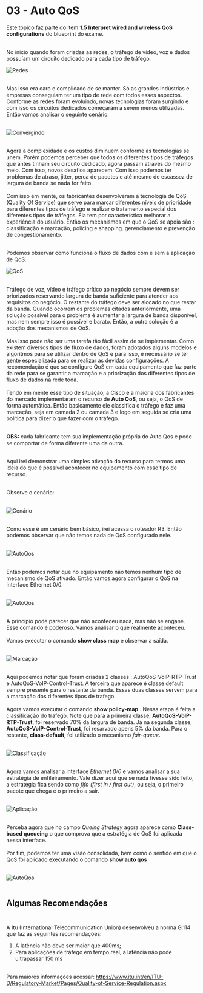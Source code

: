 # 03 - Auto QoS

Este tópico faz parte do item **1.5 Interpret wired and wireless QoS configurations** do blueprint do exame. <br></br>

No inicio quando foram criadas as redes, o tráfego de vídeo, voz e dados possuíam um circuito dedicado para cada tipo de tráfego. 

![Redes](Imagens/Sem_QoS.png) <br></br>

Mas isso era caro e complicado de se manter. Só as grandes Indústrias e empresas conseguiam ter um tipo de rede com todos esses aspectos. Conforme as redes foram evoluindo, novas tecnologias foram surgindo e com isso os circuitos dedicados começaram a serem menos utilizadas. Então vamos analisar o seguinte cenário: <br></br>

![Convergindo](Imagens/convergindo.png) <br></br>
   
Agora a complexidade e os custos diminuem conforme as tecnologias se unem. Porém podemos perceber que todos os diferentes tipos de tráfegos que antes tinham seu circuito dedicado, agora passam através do mesmo meio. Com isso, novos desafios aparecem. Com isso podemos ter problemas de atraso, jitter, perca de pacotes e até mesmo de escassez de largura de banda se nada for feito. <br></br>
Com isso em mente, os fabricantes desenvolveram a tecnologia de QoS (Quality Of Service) que serve para marcar diferentes níveis de prioridade para diferentes tipos de tráfego e realizar o tratamento especial dos diferentes tipos de tráfegos. Ela tem por característica melhorar a experiência do usuário. Então os mecanismos em que o QoS se apoia são : classificação e marcação, policing e shapping. gerenciamento e prevenção de congestionamento. <br></br>

Podemos observar como funciona o fluxo de dados com e sem a aplicação de QoS.

![QoS](Imagens/Sem_QoS_x_QoS.png) <br></br>

Tráfego de voz, vídeo e tráfego crítico ao negócio sempre devem ser priorizados reservando largura de banda suficiente para atender aos requisitos do negócio. O restante do tráfego deve ser alocado no que restar da banda. Quando ocorrem os problemas citados anteriormente, uma solução possível para o problema é aumentar a largura de banda disponível, mas nem sempre isso é possível e barato. Então, a outra solução é a adoção dos mecanismos de QoS. <br></br>
Mas isso pode não ser uma tarefa tão fácil assim de se implementar. Como existem diversos tipos de fluxo de dados, foram adotados alguns modelos e algoritmos para se utilizar dentro de QoS e para isso, é necessário se ter gente especializada para se realizar as devidas configurações. A recomendação é que se configure QoS em cada equipamento que faz parte da rede para se garantir a marcação e a priorização dos diferentes tipos de fluxo de dados na rede toda. <br></br>
Tendo em mente esse tipo de situação, a Cisco e a maioria dos fabricantes do mercado implementaram o recurso de **Auto QoS**, ou seja, o QoS de forma automática. Então basicamente ele classifica o tráfego e faz uma marcação, seja em camada 2 ou camada 3 e logo em seguida se cria uma política para dizer o que fazer com o tráfego.<br></br> 

**OBS:** cada fabricante tem sua implementação própria do Auto Qos e pode se comportar de forma diferente uma da outra. <br></br>

Aqui irei demonstrar uma simples ativação do recurso para termos uma ideia do que é possível acontecer no equipamento com esse tipo de recurso. <br></br>

Observe o cenário: <br></br>

![Cenário](Imagens/cenario.png) <br></br>

Como esse é um cenário bem básico, irei acessa o roteador R3. Então podemos observar que não temos nada de QoS configurado nele. <br></br>

![AutoQos](Imagens/auto_qos/01-show_auto_qos.png) <br></br>

Então podemos notar que no equipamento não temos nenhum tipo de mecanismo de QoS ativado. Então vamos agora configurar o QoS na interface Ethernet 0/0. <br></br>

![AutoQos](Imagens/auto_qos/02-auto_qos.png) <br></br>

A princípio pode parecer que não aconteceu nada, mas não se engane. Esse comando é poderoso. Vamos analisar o que realmente aconteceu. <br></br>
Vamos executar o comando **show class map** e observar a saída. <br></br>

![Marcação](Imagens/auto_qos/03-marcacao(class-map).png) <br></br>

Aqui podemos notar que foram criadas 2 classes : AutoQoS-VoIP-RTP-Trust e AutoQoS-VoIP-Control-Trust. A terceira que aparece é classe default sempre presente para o restante da banda. Essas duas classes servem para a marcação dos diferentes tipos de trafego. <br></br>
Agora vamos executar o comando **show policy-map** . Nessa etapa é feita a classificação do trafego. Note que para a primeira classe, **AutoQoS-VoIP-RTP-Trust**, foi reservado 70% da largura de banda. Já na segunda classe, **AutoQoS-VoIP-Control-Trust**, foi resarvado apens 5% da banda. Para o restante, **class-default**, foi utilizado o mecanismo *fair-queue*. <br></br>

![Classificação](Imagens/auto_qos/04-classificacao.png) </br></br>

Agora vamos analisar a interface *Ethernet 0/0* e vamos analisar a sua estratégia de enfileiramento. Vale dizer aqui que se nada tivesse sido feito, a estratégia fica sendo como *fifo (first in / first out)*, ou seja, o primeiro pacote que chega é o primeiro a sair. <br></br>

![Aplicação](Imagens/auto_qos/05-aplicacao.png) <br></br>

Perceba agora que no campo *Queing Strategy* agora aparece como **Class-based queueing** o que comprova que a estratégia de QoS foi aplicada nessa interface. <br></br>
Por fim, podemos ter uma visão consolidada, bem como o sentido em que o QoS foi aplicado executando o comando **show auto qos** <br></br>

![AutoQos](Imagens/auto_qos/06-auto_qos.png) <br></br>

## **Algumas Recomendações** <br></br>

A Itu (International Telecommunication Union) desenvolveu a norma G.114 que faz as seguintes recomendações:

01. A latência não deve ser maior que 400ms;
02. Para aplicações de tráfego em tempo real, a latência não pode ultrapassar 150 ms <br></br>

Para maiores informações acessar: https://www.itu.int/en/ITU-D/Regulatory-Market/Pages/Quality-of-Service-Regulation.aspx  